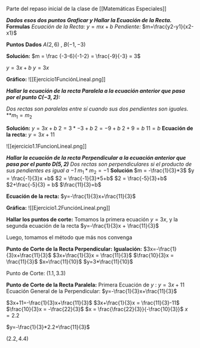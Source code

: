 Parte del repaso inicial de la clase de [[Matemáticas Especiales]]

***Dados esos dos puntos Graficar y Hallar la Ecuación de la Recta.***
**Formulas**
*Ecuación de la Recta:* $y = mx+b$
*Pendiente:* $m=\frac{y2-y1}{x2-x1}$

**Puntos Dados**
$A(2,6)$ , $B(-1,-3)$

**Solución:**
$m = \frac {-3-6}{-1-2} = \frac{-9}{-3} = 3$

$y=3x+b$
$y = 3x$

**Gráfico:**
![[Ejercicio1FunciónLineal.png]]

***Hallar la ecuación de la recta Paralela a la ecuación anterior que pasa por el punto $C(-3,2)$:***

*Dos rectas son paralelas entre sí cuando sus dos pendientes son iguales.*
**$m_1 = m_2$

**Solución:**
$y = 3x+b$
$2 = 3*-3+b$
$2=-9+b$
$2+9=b$
$11 = b$
**Ecuación de la recta:** $y = 3x+11$

![[ejercicio1.1FuncionLineal.png]]

***Hallar la ecuación de la recta Perpendicular a la ecuación anterior que pasa por el punto $D(5,2)$***
*Dos rectas son perpendiculares si el producto de sus pendientes es igual a $-1$*
$m_1*m_2 = -1$
**Solución**
$m = -\frac{1}{3}*3$
$y = \frac{-1}{3}x +b$
$2 = \frac{-1}{3}*5+b$
$2 = \frac{-5}{3}+b$
$2+\frac{-5}{3} = b$
$\frac{11}{3}=b$

**Ecuación de la recta:** $y=-\frac{1}{3}x+\frac{11}{3}$

**Gráfica:**
![[Ejercicio1.2FunciónLineal.png]]

**Hallar los puntos de corte:**
Tomamos la primera ecuación $y=3x$, y la segunda ecuación de la recta $y=-\frac{1}{3}x + \frac{11}{3}$

Luego, tomamos el método que más nos convenga

**Punto de Corte de la Recta Perpendicular:**
**Igualación:**
$3x=-\frac{1}{3}x+\frac{11}{3}$
$3x+\frac{1}{3}x = \frac{11}{3}$
$\frac{10}{3}x = \frac{11}{3}$
$x=\frac{11}{10}$
$y=3*\frac{11}{10}$

Punto de Corte: $(1.1,3.3)$

**Punto de Corte de la Recta Paralela:**
Primera Ecuación de $y$ : $y=3x+11$
Ecuación General de la Perpendicular: $y=-\frac{1}{3}x+\frac{11}{3}$

$3x+11=-\frac{1}{3}x+\frac{11}{3}$
$3x+\frac{1}{3}x = \frac{11}{3}-11$
$\frac{10}{3}x = -\frac{22}{3}$
$x = \frac{\frac{22}{3}}{-\frac{10}{3}}$
$x=2.2$ 

$y=-\frac{1}{3}*2.2+\frac{11}{3}$



$(2.2,4.4)$







